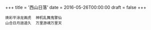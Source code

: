 +++
title = '西山日落'
date = 2016-05-26T00:00:00
draft = false
+++



```text
焕彩平涂龙画虎  神机乱舞鬼擎仙
山合日月逍遥久  万里游魂万里天
```
